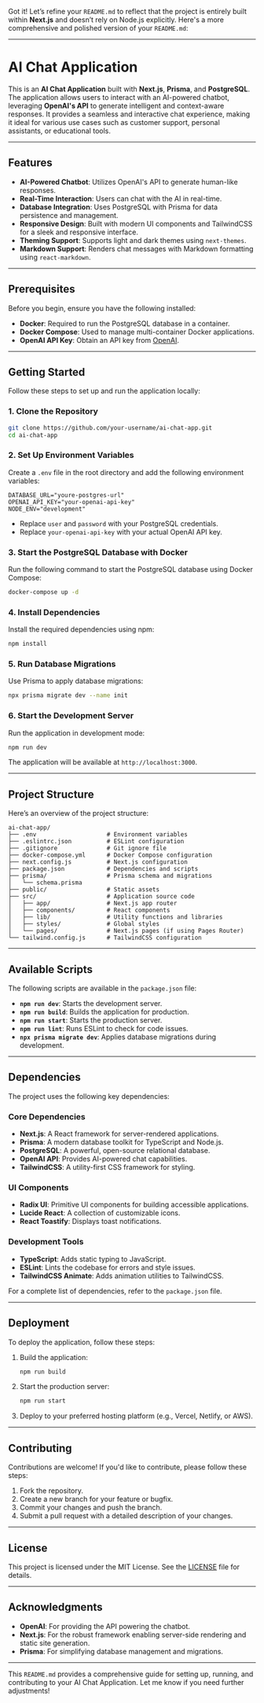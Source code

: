 Got it! Let’s refine your `README.md` to reflect that the project is entirely built within **Next.js** and doesn’t rely on Node.js explicitly. Here's a more comprehensive and polished version of your `README.md`:

---

# AI Chat Application

This is an **AI Chat Application** built with **Next.js**, **Prisma**, and **PostgreSQL**. The application allows users to interact with an AI-powered chatbot, leveraging **OpenAI's API** to generate intelligent and context-aware responses. It provides a seamless and interactive chat experience, making it ideal for various use cases such as customer support, personal assistants, or educational tools.

---

## Features

- **AI-Powered Chatbot**: Utilizes OpenAI's API to generate human-like responses.
- **Real-Time Interaction**: Users can chat with the AI in real-time.
- **Database Integration**: Uses PostgreSQL with Prisma for data persistence and management.
- **Responsive Design**: Built with modern UI components and TailwindCSS for a sleek and responsive interface.
- **Theming Support**: Supports light and dark themes using `next-themes`.
- **Markdown Support**: Renders chat messages with Markdown formatting using `react-markdown`.

---

## Prerequisites

Before you begin, ensure you have the following installed:

- **Docker**: Required to run the PostgreSQL database in a container.
- **Docker Compose**: Used to manage multi-container Docker applications.
- **OpenAI API Key**: Obtain an API key from [OpenAI](https://platform.openai.com/).

---

## Getting Started

Follow these steps to set up and run the application locally:

### 1. Clone the Repository

```bash
git clone https://github.com/your-username/ai-chat-app.git
cd ai-chat-app
```

### 2. Set Up Environment Variables

Create a `.env` file in the root directory and add the following environment variables:

```env
DATABASE_URL="youre-postgres-url"
OPENAI_API_KEY="your-openai-api-key"
NODE_ENV="development"
```

- Replace `user` and `password` with your PostgreSQL credentials.
- Replace `your-openai-api-key` with your actual OpenAI API key.

### 3. Start the PostgreSQL Database with Docker

Run the following command to start the PostgreSQL database using Docker Compose:

```bash
docker-compose up -d
```

### 4. Install Dependencies

Install the required dependencies using npm:

```bash
npm install
```

### 5. Run Database Migrations

Use Prisma to apply database migrations:

```bash
npx prisma migrate dev --name init
```

### 6. Start the Development Server

Run the application in development mode:

```bash
npm run dev
```

The application will be available at `http://localhost:3000`.

---

## Project Structure

Here’s an overview of the project structure:

```
ai-chat-app/
├── .env                    # Environment variables
├── .eslintrc.json          # ESLint configuration
├── .gitignore              # Git ignore file
├── docker-compose.yml      # Docker Compose configuration
├── next.config.js          # Next.js configuration
├── package.json            # Dependencies and scripts
├── prisma/                 # Prisma schema and migrations
│   └── schema.prisma
├── public/                 # Static assets
├── src/                    # Application source code
│   ├── app/                # Next.js app router
│   ├── components/         # React components
│   ├── lib/                # Utility functions and libraries
│   ├── styles/             # Global styles
│   └── pages/              # Next.js pages (if using Pages Router)
└── tailwind.config.js      # TailwindCSS configuration
```

---

## Available Scripts

The following scripts are available in the `package.json` file:

- **`npm run dev`**: Starts the development server.
- **`npm run build`**: Builds the application for production.
- **`npm run start`**: Starts the production server.
- **`npm run lint`**: Runs ESLint to check for code issues.
- **`npx prisma migrate dev`**: Applies database migrations during development.

---

## Dependencies

The project uses the following key dependencies:

### Core Dependencies

- **Next.js**: A React framework for server-rendered applications.
- **Prisma**: A modern database toolkit for TypeScript and Node.js.
- **PostgreSQL**: A powerful, open-source relational database.
- **OpenAI API**: Provides AI-powered chat capabilities.
- **TailwindCSS**: A utility-first CSS framework for styling.

### UI Components

- **Radix UI**: Primitive UI components for building accessible applications.
- **Lucide React**: A collection of customizable icons.
- **React Toastify**: Displays toast notifications.

### Development Tools

- **TypeScript**: Adds static typing to JavaScript.
- **ESLint**: Lints the codebase for errors and style issues.
- **TailwindCSS Animate**: Adds animation utilities to TailwindCSS.

For a complete list of dependencies, refer to the `package.json` file.

---

## Deployment

To deploy the application, follow these steps:

1. Build the application:

   ```bash
   npm run build
   ```

2. Start the production server:

   ```bash
   npm run start
   ```

3. Deploy to your preferred hosting platform (e.g., Vercel, Netlify, or AWS).

---

## Contributing

Contributions are welcome! If you'd like to contribute, please follow these steps:

1. Fork the repository.
2. Create a new branch for your feature or bugfix.
3. Commit your changes and push the branch.
4. Submit a pull request with a detailed description of your changes.

---

## License

This project is licensed under the MIT License. See the [LICENSE](LICENSE) file for details.

---

## Acknowledgments

- **OpenAI**: For providing the API powering the chatbot.
- **Next.js**: For the robust framework enabling server-side rendering and static site generation.
- **Prisma**: For simplifying database management and migrations.

---

This `README.md` provides a comprehensive guide for setting up, running, and contributing to your AI Chat Application. Let me know if you need further adjustments!
